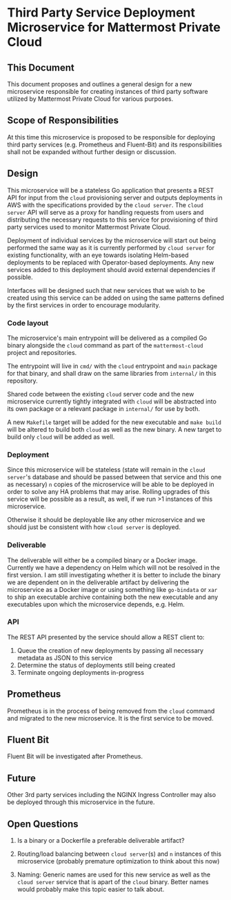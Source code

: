 # Third Party Service Deployment Microservice for Mattermost Private Cloud
## This Document
This document proposes and outlines a general design for a new microservice responsible for creating instances of third party software utilized by Mattermost Private Cloud for various purposes.

## Scope of Responsibilities
At this time this microservice is proposed to be responsible for deploying third party services (e.g. Prometheus and Fluent-Bit) and its responsibilities shall not be expanded without further design or discussion.

## Design
This microservice will be a stateless Go application that presents a REST API for input from the `cloud` provisioning server and outputs deployments in AWS with the specifications provided by the `cloud server`. The `cloud server` API will serve as a proxy for handling requests from users and distributing the necessary requests to this service for provisioning of third party services used to monitor Mattermost Private Cloud.

Deployment of individual services by the microservice will start out being performed the same way as it is currently performed by `cloud server` for existing functionality, with an eye towards isolating Helm-based deployments to be replaced with Operator-based deployments. Any new services added to this deployment should avoid external dependencies if possible.

Interfaces will be designed such that new services that we wish to be created using this service can be added on using the same patterns defined by the first services in order to encourage modularity.

### Code layout
The microservice's main entrypoint will be delivered as a compiled Go binary alongside the `cloud` command as part of the `mattermost-cloud` project and repositories.

The entrypoint will live in `cmd/` with the `cloud` entrypoint and `main` package for that binary, and shall draw on the same libraries from `internal/` in this repository.

Shared code between the existing `cloud` server code and the new microservice currently tightly integrated with `cloud` will be abstracted into its own package or a relevant package in `internal/` for use by both.

A new `Makefile` target will be added for the new executable and `make build` will be altered to build both `cloud` as well as the new binary. A new target to build only `cloud` will be added as well.

### Deployment

Since this microservice will be stateless (state will remain in the `cloud server`'s database and should be passed between that service and this one as necessary) `n` copies of the microservice will be able to be deployed in order to solve any HA problems that may arise. Rolling upgrades of this service will be possible as a result, as well, if we run >1 instances of this microservice.

Otherwise it should be deployable like any other microservice and we should just be consistent with how `cloud server` is deployed.

### Deliverable

The deliverable will either be a compiled binary or a Docker image. Currently we have a dependency on Helm which will not be resolved in the first version. I am still investigating whether it is better to include the binary we are dependent on in the deliverable artifact by delivering the microservice as a Docker image or using something like `go-bindata` or `xar` to ship an executable archive containing both the new executable and any executables upon which the microservice depends, e.g. Helm.

### API

The REST API presented by the service should allow a REST client to:
1) Queue the creation of new deployments by passing all necessary metadata as JSON to this service
3) Determine the status of deployments still being created
2) Terminate ongoing deployments in-progress

## Prometheus
Prometheus is in the process of being removed from the `cloud` command and migrated to the new microservice. It is the first service to be moved.

## Fluent Bit
Fluent Bit will be investigated after Prometheus.

## Future
Other 3rd party services including the NGINX Ingress Controller may also be deployed through this microservice in the future.

## Open Questions

1. Is a binary or a Dockerfile a preferable deliverable artifact?

2. Routing/load balancing between `cloud server`(s) and `n` instances of this microservice (probably premature optimization to think about this now)

3. Naming: Generic names are used for this new service as well as the `cloud server` service that is apart of the `cloud` binary. Better names would probably make this topic easier to talk about.
